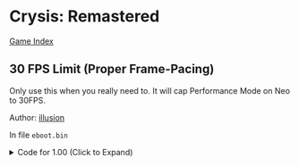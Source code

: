 # Crysis: Remastered

[Game Index](README.md#games)

## 30 FPS Limit (Proper Frame-Pacing)

Only use this when you really need to. It will cap Performance Mode on Neo to 30FPS.

Author: [illusion](https://github.com/illusion0001)

In file `eboot.bin`

<details>
<summary>Code for 1.00 (Click to Expand)</summary>

```
# code jump

31 F6 41 8B BF 28 01 00 00 E8 F8 A7 BC 00

EB 78 41 8B BF 28 01 00 00 E8 F8 A7 BC 00

# 0x1 to sceVideoOutSetFlipRate

E8 0E F3 FF FF EB 10 CD 41 E9 58 FF FF FF

E8 0E F3 FF FF EB 10 BE 01 00 00 00 EB 81

# write 0 to sys_maxfps
# this is needed because it will interfere with sceVideoOutSetFlipRate
# engine is still trying to cap to inproper 30 fps.

# call
8B 05 86 9D A8 01

48 E8 1B 32 B7 00

54 6F 67 67 6C 65 73 20 73 75 6E 6C 69 67 68 74 20

8B 05 65 6B F1 00 C6 05 2E 13 9B 01 00 C3 68 74 20

## notes:
# Kernel function will provide fixed rate of update time.
# 0x0 16.67ms -- 60hz
# 0x1 33.33ms -- 30hz fix bad frame pacing.
# 0x2 50.00ms -- 20hz
##
```

</details>
